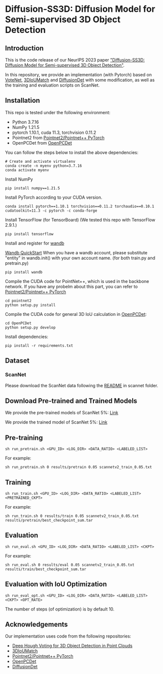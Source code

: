 # Diffusion-SS3D: Diffusion Model for Semi-supervised 3D Object Detection

## Introduction

This is the code release of our NeurIPS 2023 paper ["Diffusion-SS3D: Diffusion Model for Semi-supervised 3D Object Detection"](https://nips.cc/virtual/2023/poster/71274).

In this repository, we provide an implementation (with Pytorch) based on [VoteNet](https://github.com/facebookresearch/votenet), [3DIoUMatch](https://github.com/THU17cyz/3DIoUMatch) and [DiffusionDet](https://github.com/ShoufaChen/DiffusionDet) with some modification, as well as the training and evaluation scripts on ScanNet.

## Installation
This repo is tested under the following environment:
- Python 3.7.16
- NumPy 1.21.5
- pytorch 1.10.1, cuda 11.3, torchvision 0.11.2
- Pointnet2 from [Pointnet2/Pointnet++ PyTorch](https://github.com/erikwijmans/Pointnet2_PyTorch)
- OpenPCDet from [OpenPCDet](https://github.com/open-mmlab/OpenPCDet)

You can follow the steps below to install the above dependencies:
```
# Create and activate virtualenv
conda create -n myenv python=3.7.16
conda activate myenv
```

Install NumPy
```
pip install numpy==1.21.5
```

Install PyTorch according to your CUDA version.
```
conda install pytorch==1.10.1 torchvision==0.11.2 torchaudio==0.10.1 cudatoolkit=11.3 -c pytorch -c conda-forge
```

Install TensorFlow (for TensorBoard) (We tested this repo with TensorFlow 2.9.1.)
```
pip install tensorflow
```

Install and register for [wandb](https://wandb.ai/site)

[Wandb QuickStart](https://docs.wandb.ai/quickstart) When you have a wandb account, please substitute "entity" in wandb.init() with your own account name. (for both train.py and pretrain.py)
```
pip install wandb
```

Compile the CUDA code for PointNet++, which is used in the backbone network. If you have any probelm about this part, you can refer to [Pointnet2/Pointnet++ PyTorch](https://github.com/erikwijmans/Pointnet2_PyTorch#building-only-the-cuda-kernels)
```
cd pointnet2
python setup.py install
```

Compile the CUDA code for general 3D IoU calculation in [OpenPCDet](https://github.com/open-mmlab/OpenPCDet):
```
cd OpenPCDet
python setup.py develop
```

Install dependencies:
```
pip install -r requirements.txt
```

## Dataset
### ScanNet
Please download the ScanNet data following the [README](https://github.com/luluho1208/Diffusion-SS3D/tree/main/scannet/README.md) in scannet folder.

## Download Pre-trained and Trained Models
We provide the pre-trained models of ScanNet 5%: [Link](https://drive.google.com/file/d/1K1l8TbGKnXD4bOzdHVoxQ1775yACQK9e/view?usp=sharing)

We provide the trained model of ScanNet 5%: [Link](https://drive.google.com/file/d/1g12CrVly8B1xXit7iEw9Et8_vokNc5DG/view?usp=sharing)

## Pre-training
```
sh run_pretrain.sh <GPU_ID> <LOG_DIR> <DATA_RATIO> <LABELED_LIST>
```
For example:
```
sh run_pretrain.sh 0 results/pretrain 0.05 scannetv2_train_0.05.txt
```

## Training
```
sh run_train.sh <GPU_ID> <LOG_DIR> <DATA_RATIO> <LABELED_LIST> <PRETRAINED_CKPT>
```
For example:
```
sh run_train.sh 0 results/train 0.05 scannetv2_train_0.05.txt results/pretrain/best_checkpoint_sum.tar
```

## Evaluation
```
sh run_eval.sh <GPU_ID> <LOG_DIR> <DATA_RATIO> <LABELED_LIST> <CKPT>
```
For example:
```
sh run_eval.sh 0 results/eval 0.05 scannetv2_train_0.05.txt results/train/best_checkpoint_sum.tar
```

## Evaluation with IoU Optimization
```
sh run_eval_opt.sh <GPU_ID> <LOG_DIR> <DATA_RATIO> <LABELED_LIST> <CKPT> <OPT_RATE>
```
The number of steps (of optimization) is by default 10.

## Acknowledgements
Our implementation uses code from the following repositories:
- [Deep Hough Voting for 3D Object Detection in Point Clouds](https://github.com/facebookresearch/votenet)
- [3DIoUMatch](https://github.com/THU17cyz/3DIoUMatch)
- [Pointnet2/Pointnet++ PyTorch](https://github.com/erikwijmans/Pointnet2_PyTorch)
- [OpenPCDet](https://github.com/open-mmlab/OpenPCDet)
- [DiffusionDet](https://github.com/ShoufaChen/DiffusionDet)
